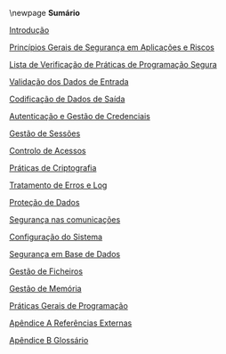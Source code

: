 \newpage
**Sumário**

[Introdução](#introdução)

[Princípios Gerais de Segurança em Aplicações e Riscos](#princípios-gerais-de-segurança-em-aplicações-e-riscos)

[Lista de Verificação de Práticas de Programação Segura](#lista-de-verificação-de-práticas-de-programação-segura)

[Validação dos Dados de Entrada](#validação-dos-dados-de-entrada)

[Codificação de Dados de Saída](#codificação-de-dados-de-saída)

[Autenticação e Gestão de Credenciais](#autenticação-e-gestão-de-credenciais)

[Gestão de Sessões](#gestão-de-sessões)

[Controlo de Acessos](#controlo-de-acessos)

[Práticas de Criptografia](#práticas-de-criptografia)

[Tratamento de Erros e Log](#tratamento-de-erros-e-log)

[Proteção de Dados](#proteção-de-dados)

[Segurança nas comunicações](#segurança-nas-comunicações)

[Configuração do Sistema](#configuração-do-sistema)

[Segurança em Base de Dados](#segurança-em-base-de-dados)

[Gestão de Ficheiros](#gestão-de-ficheiros)

[Gestão de Memória](#gestão-de-memória)

[Práticas Gerais de Programação](#práticas-gerais-de-programação)

[Apêndice A Referências Externas](#apêndice-a-referências-externas)

[Apêndice B Glossário](#apêndice-b-glossário)
